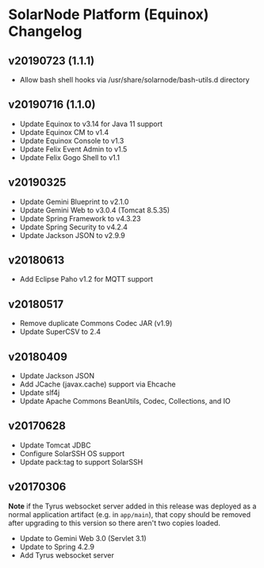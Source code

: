 # SolarNode Platform (Equinox) Changelog

## v20190723 (1.1.1)

 * Allow bash shell hooks via /usr/share/solarnode/bash-utils.d directory

## v20190716 (1.1.0)

 * Update Equinox to v3.14 for Java 11 support
 * Update Equinox CM to v1.4
 * Update Equinox Console to v1.3
 * Update Felix Event Admin to v1.5
 * Update Felix Gogo Shell to v1.1
 
## v20190325

 * Update Gemini Blueprint to v2.1.0
 * Update Gemini Web to v3.0.4 (Tomcat 8.5.35)
 * Update Spring Framework to v4.3.23
 * Update Spring Security to v4.2.4
 * Update Jackson JSON to v2.9.9

## v20180613

 * Add Eclipse Paho v1.2 for MQTT support

## v20180517

 * Remove duplicate Commons Codec JAR (v1.9)
 * Update SuperCSV to 2.4

## v20180409

 * Update Jackson JSON
 * Add JCache (javax.cache) support via Ehcache
 * Update slf4j
 * Update Apache Commons BeanUtils, Codec, Collections, and IO

## v20170628

 * Update Tomcat JDBC
 * Configure SolarSSH OS support
 * Update pack:tag to support SolarSSH

## v20170306

**Note** if the Tyrus websocket server added in this release was deployed as
a normal application artifact (e.g. in `app/main`), that copy should be removed
after upgrading to this version so there aren't two copies loaded.

 * Update to Gemini Web 3.0 (Servlet 3.1)
 * Update to Spring 4.2.9
 * Add Tyrus websocket server
